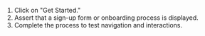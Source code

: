 1. Click on "Get Started."
2. Assert that a sign-up form or onboarding process is displayed.
3. Complete the process to test navigation and interactions.